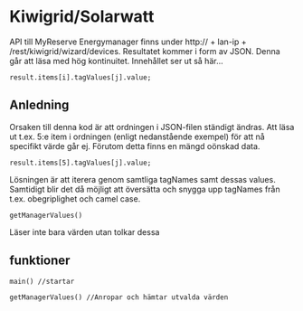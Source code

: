 # Kiwigrid/Solarwatt

API till MyReserve Energymanager finns under http:// + lan-ip + /rest/kiwigrid/wizard/devices. Resultatet kommer i form av JSON. Denna går att läsa med hög kontinuitet. Innehållet ser ut så här...

```
result.items[i].tagValues[j].value;
```

## Anledning

Orsaken till denna kod är att ordningen i JSON-filen ständigt ändras. Att läsa ut t.ex. 5:e item i ordningen (enligt nedanstående exempel) för att nå specifikt värde går ej. Förutom detta finns en mängd oönskad data. 

```
result.items[5].tagValues[j].value;
```

Lösningen är att iterera genom samtliga tagNames samt dessas values. Samtidigt blir det då möjligt att översätta och snygga upp tagNames från  t.ex. obegriplighet och camel case.

```getManagerValues()```

Läser inte bara värden utan tolkar dessa 

## funktioner

```main() //startar```

```getManagerValues() //Anropar och hämtar utvalda värden```

```translateName() //i18n översättning (https://developer.mozilla.org/en-US/docs/mozilla/add-ons/webextensions/api/i18n)
